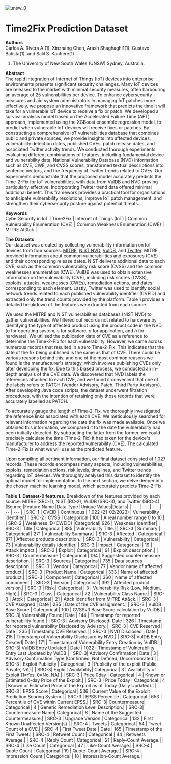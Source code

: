 ![unsw_0](https://user-images.githubusercontent.com/7439960/197022279-cfdf58ea-01ca-4c1e-854e-99776012a0bd.png) 
# Time2Fix Prediction Dataset

**Authors**  
  Carlos A. Rivera A.(1), Xinzhang Chen, Arash Shaghaghi1(1), Gustavo Batista(1), and Salil S. Kanhere(1)  
   1. The University of New South Wales (UNSW) Sydney, Australia.  
  
  
**Abstract**  
The rapid integration of Internet of Things (IoT) devices into enterprise environments presents significant security challenges. Many IoT devices are released to the market with minimal security measures, often harbouring an average of 25 vulnerabilities per device. To enhance cybersecurity measures and aid system administrators in managing IoT patches more effectively, we propose an innovative framework that predicts the time it will take for a vulnerable IoT device to receive a fix or patch. We developed a survival analysis model based on the Accelerated Failure Time (AFT) approach, implemented using the XGBoost ensemble regression model, to predict when vulnerable IoT devices will receive fixes or patches. By constructing a comprehensive IoT vulnerabilities database that combines public and private sources, we provide insights into affected devices, vulnerability detection dates, published CVEs, patch release dates, and associated Twitter activity trends. We conducted thorough experiments evaluating different combinations of features, including fundamental device and vulnerability data, National Vulnerability Database (NVD) information such as CVE, CWE, and CVSS scores, transformed textual descriptions into sentence vectors, and the frequency of Twitter trends related to CVEs. Our experiments demonstrate that the proposed model accurately predicts the Time-2-Fix for IoT vulnerabilities, with data from VulDB and NVD proving particularly effective. Incorporating Twitter trend data offered minimal additional benefit. This framework provides a practical tool for organisations to anticipate vulnerability resolutions, improve IoT patch management, and strengthen their cybersecurity posture against potential threats.

**Keywords**  
CyberSecurity in IoT | Time2Fix | Internet of Things (IoT) | Common Vulnerability Enumeration (CVE) | Common Weakness Enumeration (CWE) | MITRE Att&ck |


**The Datasets**  
Our dataset was created by collecting vulnerability information on IoT devices from four sources: [MITRE](https://cve.mitre.org/), [NIST NVD](https://nvd.nist.gov/), [VulDB](https://vuldb.com/), and [Twitter](https://twitter.com). MITRE provided information about common vulnerabilities and exposures (CVE) and their corresponding release dates. NIST delivers additional data to each CVE, such as the common vulnerability risk score (CVSS) and the common weaknesses enumeration (CWE). VulDB was used to obtain extensive information on the vulnerability (CVE), including risk scores (CVSS), exploits, attacks, weaknesses (CWEs), remediation actions, and dates corresponding to each element. Lastly, Twitter was used to identify social network trends related to each published vulnerability identifier (CVEID) and extracted only the trend counts provided by the platform. Table 1 provides a detailed breakdown of the features we extracted from each source.

We used the MITRE and NIST vulnerabilities databases (NIST NVD) to gather vulnerabilities. We filtered out records not related to hardware by identifying the type of affected product using the product code in the NVD (_o_ for operating system, _s_ for software, _a_ for application, and _h_ for hardware). We utilised the publication date of CVE as a reference to determine the Time-2-Fix for each vulnerability. However, we came across numerous records that resulted in a zero Time-2-Fix. This indicates that the date of the fix being published is the same as that of CVE. There could be various reasons behind this, and one of the most common reasons we found is the manufacturer's strategy, which involves publishing CVEs only after developing the fix. Due to this biased process, we conducted an in-depth analysis of the CVE data. We discovered that NVD labels the references attached to each CVE, and we found it convenient that one of the labels refers to PATCH (Vendor Advisory, Patch, Third Party Advisory). After developing Java code scripts, the dataset underwent filtration procedures, with the intention of retaining only those records that were accurately labelled as PATCH. 

To accurately gauge the length of Time-2-Fix, we thoroughly investigated the reference links associated with each CVE. We meticulously searched for relevant information regarding the date the fix was made available. Once we obtained this information, we compared it to the date the vulnerability had been initially detected. By subtracting the latter from the former, we could precisely calculate the time (Time-2-Fix) it had taken for the device's manufacturer to address the reported vulnerability (CVE). The calculated Time-2-Fix is what we will use as the predicted feature. 

Upon compiling all pertinent information, our final dataset consisted of 1,027 records. These records encompass many aspects, including vulnerabilities, exploits, remediation actions, risk levels, timelines, and Twitter trends regarding IoT devices. We thoroughly analysed this dataset to identify the optimal model for implementation. In the next section, we delve deeper into the chosen machine learning model, which accurately predicts Time-2-Fix.


**Table 1. Dataset-0 features.**
Breakdown of the features provided by each source: MITRE (SRC-1), NIST (RC-2), VulDB (SRC-3), and Twitter (SRC-4).
|Source |Feature Name |Data Type |Unique Values|Details|
| --- | --- | --- | --- | --- |
| SRC-1 | CVEID | Continuous              |  1,022 (21-02/2023)     | Vulnerability identifier.| 
| SRC-2 | CVSS |  Categorical             |  100           | A real number range 0 to 10.| 
| SRC-2 | Weakness ID (CWEID) |Categorical|  926     | Weakness identifier| 
| SRC-3 | Title |  Categorical            |  885     | Vulnerability Title.| 
| SRC-3 | Summary |  Categorical          |  271     | Vulnerability Summary.| 
| SRC-3 | Affected |  Categorical         |  871     | Affected products description.| 
| SRC-3 | Vulnerability |  Categorical    |  73     | Vulnerability details identifier.
| SRC-3 | Impact |  Categorical           |  19     | Attack impact.| 
| SRC-3 | Exploit |  Categorical          |  91     | Exploit description.| 
| SRC-3 | Countermeasure |  Categorical   |  194     | Suggested countermeasure description.| 
| SRC-3 | Sources |  Categorical          |  735     | Data sources description.| 
| SRC-3 | Vendor |  Categorical           |  77     | Vendor name of affected product.| 
| SRC-3 | Product Name |  Categorical     |  333     | Name of affected product.| 
| SRC-3 | Component |  Categorical        |  360     | Name of affected component.| 
| SRC-3 | Version |  Categorical          |  392     | Affected product version.| 
| SRC-3 | Risk |  Categorical             |  3     | Vulnerability Risk (Low, Medium, High).| 
| SRC-3 | Class |  Categorical            |  72     | Vulnerability Class Name.| 
| SRC-3 | Attck |  Categorical            |  21     | Attck Identifier from MITRE Att&ck.| 
| SRC-3 | CVE Assigned | Date             |  235  | Date of the CVE assignment.| 
| SRC-3 | VulDB Base Score | Categorical  |  100     | CVSSv3 Base Score calculation by VulDB.| 
| SRC-3| Vulnerability Found| Date        |  144     | Timestamp for reported vulnerability found.| 
| SRC-3 | Advisory Disclosed| Date        |  326     | Timestamp for reported vulnerability Disclosed by Advisory.| 
| SRC-3 | CVE Reserved |  Date            |  235     | Timestamp CVE Reserved.| 
| SRC-3 | NVD Disclosed |  Date           |  215     | Timestamp of Vulnerability Disclosure by NVD.| 
| SRC-3| VulDB Entry Created| Date        |  171     | Timestamp of Vulnerability Entry Creation by VulDB.| 
| SRC-3| VulDB Entry Updated | Date       |  1022     | Timestamp of Vulnerability Entry Last Updated by VulDB.| 
| SRC-3| Advisory Confirmation| Date      |  3     | Advisory Confirmation Type (Confirmed, Not Defined, Uncorroborated.| 
| SRC-3 | Exploit Publicity |  Categorical|  3     | Publicity of the exploit (Public, Private, NA).| 
| SRC-3| Exploit Availability| Categorical|  3     | Availability of Exploit (1=Yes, 0=No, NA).| 
| SRC-3 | Price 0day |  Categorical       |  4     | Known or Estimated 0-day Price of the Exploit.| 
| SRC-3 | Price Today |  Categorical      |  4     | Known or Estimated Price of the Exploit as of Today (Daily Updated).| 
| SRC-3 | EPSS Score |  Categorical       |  536     | Current Value of the Exploit Prediction Scoring System.| 
| SRC-3 | EPSS Percentile |  Categorical  |  653     | Percentile of CVE within Current EPSS.| 
| SRC-3| Countermeasure| Categorical      |  4     | Generic Remediation Level Description.| 
| SRC-3| Countermeasure Name| Categorical |  8     | Name of the Suggested Countermeasure.| 
| SRC-3 | Upgrade Version |  Categorical  |  132     | First Known Unaffected Version(s).| 
| SRC-4 | Tweets |  Categorical           |  54     | Tweet Count of a CVE.| 
| SRC-4 | First Tweet Date |  Date        |  165     | Timestamp of the First Tweet.| 
| SRC-4 | Retweet Count |  Categorical    |  44     | Retweets Average.| 
| SRC-4 | Reply Count |  Categorical      |  21     | Reply-Count Average.| 
| SRC-4 | Like Count |  Categorical       |  47     | Like-Count Average.| 
| SRC-4 | Quote Count |  Categorical      |  19     | Quote-Count Average.| 
| SRC-4 | Impression Count |  Categorical |  18     | Impression-Count Average.| 



